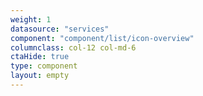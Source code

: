 ```yaml
---
weight: 1
datasource: "services"
component: "component/list/icon-overview"
columnclass: col-12 col-md-6
ctaHide: true
type: component
layout: empty
---
```

